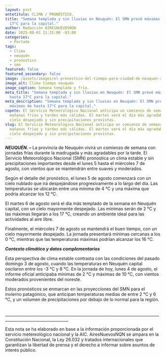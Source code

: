 ```yaml
---
layout: post
antetitulo: CLIMA / PRONÓSTICO.
title: "Semana templada y sin lluvias en Neuquén: El SMN prevé máximas de hasta
  17°C para la capital."
author: Redacción AIRESNUEVOSNQN
date: 2025-08-03 21:31:00 -03:00
categories:
  - Portada
tags:
  - Clima
  - neuquén
  - pronostico
  - smn
featured: false
featured_secondary: false
image: /assets/images/el-pronostico-del-tiempo-para-ciudad-de-neuquen-rgs7klowo5hp5nalb77mxxsqym.jpg
image_alt: Clima tiempo neuquén
image_caption: Semana templada y fría.
meta_title: "Semana templada y sin lluvias en Neuquén: El SMN prevé máximas de
  hasta 17°C para la capital."
meta_description: "Semana templada y sin lluvias en Neuquén: El SMN prevé
  máximas de hasta 17°C para la capital."
copete: El Servicio Meteorológico Nacional anticipa un comienzo de semana con
  mañanas frías y tardes más cálidas. El martes será el día más agradable, con
  cielo despejado y sin precipitaciones previstas.
slug: El Servicio Meteorológico Nacional anticipa un comienzo de semana con
  mañanas frías y tardes más cálidas. El martes será el día más agradable, con
  cielo despejado y sin precipitaciones previstas.
---
```

***NEUQUÉN. –*** La provincia de Neuquén vivirá un comienzo de semana con jornadas frías durante la madrugada y más agradables por la tarde. El Servicio Meteorológico Nacional (SMN) pronostica un clima estable y sin precipitaciones importantes desde el lunes 5 hasta el miércoles 7 de agosto, con vientos que se mantendrán entre suaves y moderados.

​Según el detalle del pronóstico, el lunes 5 de agosto comenzará con un cielo nublado que irá despejándose progresivamente a lo largo del día. Las temperaturas se ubicarán entre una mínima de 4 °C y una máxima que podría alcanzar los 12 °C.

​El martes 6 de agosto será el día más templado de la semana en Neuquén capital, con un cielo mayormente despejado. Las mínimas serán de 2 °C y las máximas llegarán a los 17 °C, creando un ambiente ideal para las actividades al aire libre.

​Finalmente, el miércoles 7 de agosto se mantendrá el buen tiempo, con un cielo mayormente despejado. La jornada presentará mínimas cercanas a los 0 °C, mientras que las temperaturas máximas podrían alcanzar los 16 °C.

​***Contexto climático y datos complementarios***

​Esta perspectiva de clima estable contrasta con las condiciones del pasado domingo 3 de agosto, cuando las temperaturas en Neuquén capital oscilaron entre los -3 °C y 8 °C. En la jornada de hoy, lunes 4 de agosto, el informe oficial anticipaba mínimas de 2 °C y máximas de 10 °C, con vientos moderados provenientes del noreste.

​Estos pronósticos se enmarcan en las proyecciones del SMN para el invierno patagónico, que anticipan temperaturas medias de entre 2 °C y 6 °C, y un volumen de precipitaciones por debajo de lo normal para la región.

​\_\_\_\_\_\_\_\_\_\_\_\_\_\_\_\_\_\_\_\_\_\_\_\_\_\_\_\_\_\_\_\_\_\_\_\_\_\_\_\_\_\_\_\_\_\_\_\_\_\_\_\_\_\_\_\_\_\_\_\_\_\_\_\_\_\_\_\_\_\_\_\_\_\_\_\_\_\_\_\_\_\_\_\_\_\_\_\_\_\_\_\_\_\_\_\_\_\_\_\_\_\_\_\_\_\_\_\_\_\_

Esta nota se ha elaborado en base a la información proporcionada por el servicio metereológico nacional y la AIC. AiresNuevosNQN se ampara en la Constitución Nacional, la Ley 26.032 y tratados internacionales que garantizan la libertad de prensa y el derecho a informar sobre asuntos de interés público.
